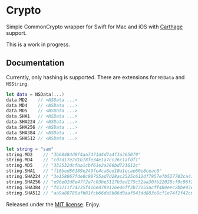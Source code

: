 # Crypto

Simple CommonCrypto wrapper for Swift for Mac and iOS with [Carthage](https://github.com/carthage/carthage) support.

This is a work in progress.


## Documentation

Currently, only hashing is supported. There are extensions for `NSData` and `NSString`.

``` swift
let data = NSData(...)
data.MD2    // <NSData ...>
data.MD4    // <NSData ...>
data.MD5    // <NSData ...>
data.SHA1   // <NSData ...>
data.SHA224 // <NSData ...>
data.SHA256 // <NSData ...>
data.SHA384 // <NSData ...>
data.SHA512 // <NSData ...>

let string = "sam"
string.MD2    // "3b68484d8f4aa7471d4d7a4f3a3650f9"
string.MD4    // "cd7d17e2d1b18fe34e1a7cc26c1afdf1"
string.MD5    // "332532dcfaa1cbf61e2a266bd723612c"
string.SHA1   // "f16bed56189e249fe4ca8ed10a1ecae60e8ceac0"
string.SHA224 // "3e158867fde8c88755ad7d28ac2525c612df7957efb527783ca41328"
string.SHA256 // "e96e02d8e47f2a7c03be5117b3ed175c52aa30fb22028cf9c96f261563577605"
string.SHA384 // "f43211f34235f416ed799126e46ff3b77155acff484eec2bbe93e081082a30e3dd7462217470747fdc8bc4fb9facf205"
string.SHA512 // "aa9a88785afb81fcb66da5b86d0aaf543dd883c8cf1e74f2f42c62195006606c69613170d56d2ecb8db6fb03f5acb6bdd0ffaf54bdf788854ddafc6becfdf3c7"
```

Released under the [MIT license](LICENSE). Enjoy.
